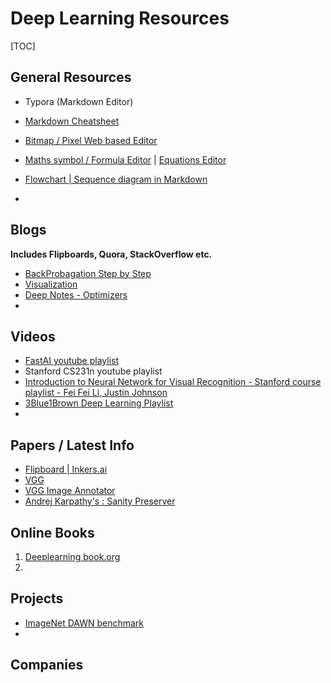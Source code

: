 # Deep Learning Resources

[TOC]

## General Resources

- Typora (Markdown Editor)

- [Markdown Cheatsheet](https://github.com/adam-p/markdown-here/wiki/Markdown-Cheatsheet)

- [Bitmap / Pixel Web based Editor](https://pixlr.com/editor/)

- [Maths symbol / Formula Editor](www.hostmath.com) | [Equations Editor](https://www.codecogs.com/latex/eqneditor.php)

- [Flowchart | Sequence diagram in Markdown](https://mermaidjs.github.io/)

- 

  

## Blogs 

**Includes Flipboards, Quora, StackOverflow etc.**

* [BackProbagation Step by Step](https://hmkcode.github.io/ai/backpropagation-step-by-step/)
* [Visualization](http://scs.ryerson.ca/~aharley/vis/conv/)
* [Deep Notes - Optimizers](https://deepnotes.io/sgd-momentum-adaptive)
* 



## Videos

* [FastAI youtube playlist](https://www.youtube.com/watch?v=XfoYk_Z5AkI&list=PLfYUBJiXbdtSIJb-Qd3pw0cqCbkGeS0xn)
* Stanford CS231n youtube playlist
* [Introduction to Neural Network for Visual Recognition - Stanford course playlist - Fei Fei Li, Justin Johnson](https://www.youtube.com/playlist?list=PL3FW7Lu3i5JvHM8ljYj-zLfQRF3EO8sYv)
* [3Blue1Brown Deep Learning Playlist](<https://www.youtube.com/channel/UCYO_jab_esuFRV4b17AJtAw/playlists>)
* 

## Papers / Latest Info

* [Flipboard | Inkers.ai ](https://flipboard.com/@rohanshravan9/eip-%7C-inkers.ai-fhq88qupz)
* [VGG](http://www.robots.ox.ac.uk/~vgg/research/very_deep/)
* [VGG Image Annotator](http://www.robots.ox.ac.uk/~vgg/software/via/)
* [Andrej Karpathy's : Sanity Preserver ](<http://www.arxiv-sanity.com/>)

## Online Books

1. [Deeplearning book.org](https://www.deeplearningbook.org/)
2. 



## Projects

* [ImageNet DAWN benchmark](https://dawn.cs.stanford.edu/benchmark/#imagenet)
* 

## Companies

